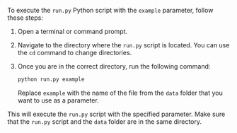 To execute the `run.py` Python script with the `example` parameter, follow these steps:

1. Open a terminal or command prompt.
2. Navigate to the directory where the `run.py` script is located. You can use the `cd` command to change directories.
3. Once you are in the correct directory, run the following command:

    ```bash
    python run.py example
    ```

    Replace `example` with the name of the file from the `data` folder that you want to use as a parameter.

This will execute the `run.py` script with the specified parameter. Make sure that the `run.py` script and the `data` folder are in the same directory.
